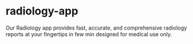 # radiology-app
Our Radiology app provides fast, accurate, and comprehensive radiology reports at your fingertips in few min designed for medical use only.
